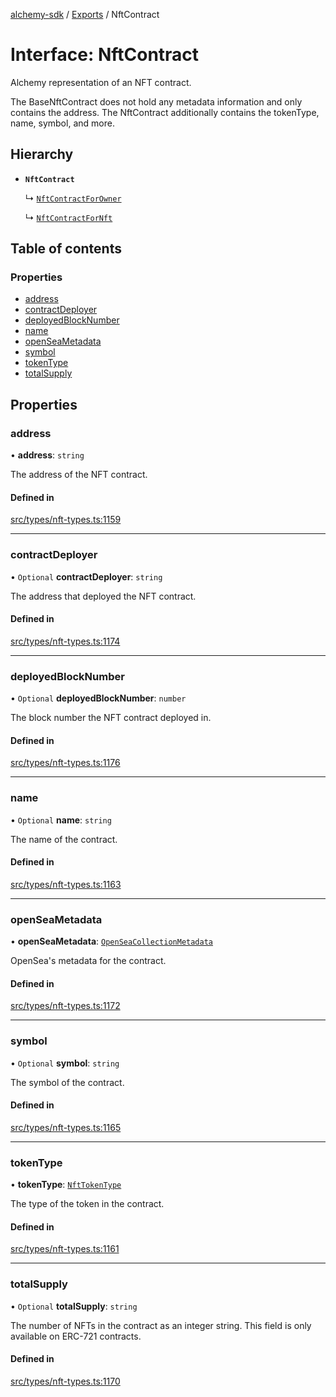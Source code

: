 [alchemy-sdk](../README.md) / [Exports](../modules.md) / NftContract

# Interface: NftContract

Alchemy representation of an NFT contract.

The BaseNftContract does not hold any metadata information and only contains
the address. The NftContract additionally contains the tokenType, name,
symbol, and more.

## Hierarchy

- **`NftContract`**

  ↳ [`NftContractForOwner`](NftContractForOwner.md)

  ↳ [`NftContractForNft`](NftContractForNft.md)

## Table of contents

### Properties

- [address](NftContract.md#address)
- [contractDeployer](NftContract.md#contractdeployer)
- [deployedBlockNumber](NftContract.md#deployedblocknumber)
- [name](NftContract.md#name)
- [openSeaMetadata](NftContract.md#openseametadata)
- [symbol](NftContract.md#symbol)
- [tokenType](NftContract.md#tokentype)
- [totalSupply](NftContract.md#totalsupply)

## Properties

### address

• **address**: `string`

The address of the NFT contract.

#### Defined in

[src/types/nft-types.ts:1159](https://github.com/alchemyplatform/alchemy-sdk-js/blob/4e3af22/src/types/nft-types.ts#L1159)

___

### contractDeployer

• `Optional` **contractDeployer**: `string`

The address that deployed the NFT contract.

#### Defined in

[src/types/nft-types.ts:1174](https://github.com/alchemyplatform/alchemy-sdk-js/blob/4e3af22/src/types/nft-types.ts#L1174)

___

### deployedBlockNumber

• `Optional` **deployedBlockNumber**: `number`

The block number the NFT contract deployed in.

#### Defined in

[src/types/nft-types.ts:1176](https://github.com/alchemyplatform/alchemy-sdk-js/blob/4e3af22/src/types/nft-types.ts#L1176)

___

### name

• `Optional` **name**: `string`

The name of the contract.

#### Defined in

[src/types/nft-types.ts:1163](https://github.com/alchemyplatform/alchemy-sdk-js/blob/4e3af22/src/types/nft-types.ts#L1163)

___

### openSeaMetadata

• **openSeaMetadata**: [`OpenSeaCollectionMetadata`](OpenSeaCollectionMetadata.md)

OpenSea's metadata for the contract.

#### Defined in

[src/types/nft-types.ts:1172](https://github.com/alchemyplatform/alchemy-sdk-js/blob/4e3af22/src/types/nft-types.ts#L1172)

___

### symbol

• `Optional` **symbol**: `string`

The symbol of the contract.

#### Defined in

[src/types/nft-types.ts:1165](https://github.com/alchemyplatform/alchemy-sdk-js/blob/4e3af22/src/types/nft-types.ts#L1165)

___

### tokenType

• **tokenType**: [`NftTokenType`](../enums/NftTokenType.md)

The type of the token in the contract.

#### Defined in

[src/types/nft-types.ts:1161](https://github.com/alchemyplatform/alchemy-sdk-js/blob/4e3af22/src/types/nft-types.ts#L1161)

___

### totalSupply

• `Optional` **totalSupply**: `string`

The number of NFTs in the contract as an integer string. This field is only
available on ERC-721 contracts.

#### Defined in

[src/types/nft-types.ts:1170](https://github.com/alchemyplatform/alchemy-sdk-js/blob/4e3af22/src/types/nft-types.ts#L1170)

